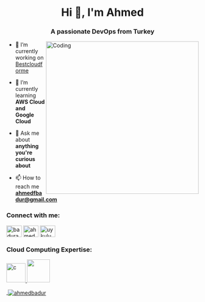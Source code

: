 <h1 align="center">Hi 👋, I'm Ahmed</h1>
<h3 align="center">A passionate DevOps from Turkey</h3>
<img align="right" alt="Coding" width="400" src="https://media.licdn.com/dms/image/C4D12AQHShb1_xKXV1Q/article-inline_image-shrink_400_744/0/1609097819648?e=1723075200&v=beta&t=NjjBX1g5oDkj60jSlMprPb_rwRnZ-v94xeZ2y2j2uWI">

- 🔭 I’m currently working on [Bestcloudforme](https://bestcloudfor.me/)

- 🌱 I’m currently learning **AWS Cloud and Google Cloud**

- 💬 Ask me about **anything you're curious about**

- 📫 How to reach me **ahmedfbadur@gmail.com**

<h3 align="left">Connect with me:</h3>
<p align="left">
<a href="https://twitter.com/badurahmed" target="blank"><img align="center" src="https://raw.githubusercontent.com/rahuldkjain/github-profile-readme-generator/master/src/images/icons/Social/twitter.svg" alt="badurahmed" height="30" width="40" /></a>
<a href="https://linkedin.com/in/ahmedbadur" target="blank"><img align="center" src="https://raw.githubusercontent.com/rahuldkjain/github-profile-readme-generator/master/src/images/icons/Social/linked-in-alt.svg" alt="ahmedbaur" height="30" width="40" /></a>
<a href="https://instagram.com/uykulumimar" target="blank"><img align="center" src="https://raw.githubusercontent.com/rahuldkjain/github-profile-readme-generator/master/src/images/icons/Social/instagram.svg" alt="uykulumimar" height="30" width="40" /></a>
</p>

<h3 align="left">Cloud Computing Expertise:</h3>
<p align="left"> <a href="https://www.cprogramming.com/" target="_blank" rel="noreferrer"> <img src="https://cdn.iconscout.com/icon/free/png-256/free-amazon-aws-3521268-2944772.png" alt="c" width="50" height="50"/> </a> <a href="https://www.w3schools.com/cs/" target="_blank" rel="noreferrer"> <img src="https://cdn.icon-icons.com/icons2/2642/PNG/512/google_cloud_logo_icon_159333.png" width="60" height="60"/>
  
  
  

<p>&nbsp;<img align="center" src="https://github-readme-stats.vercel.app/api?username=ahmedbadur&show_icons=true&locale=en" alt="ahmedbadur" /></p>

